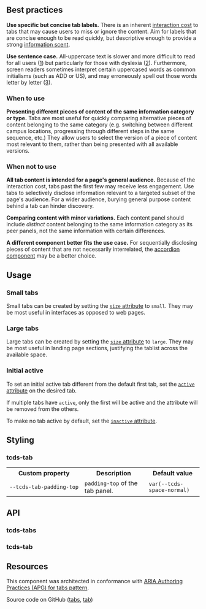 <!--lede
  Tabs allow users to switch between panels of content from a horizontal list of labels. They enable quick comparison between different pieces of content within the same context and of the same information type.
lede-->

<!--twig
{% embed "@tch/includes/example.twig" %}
{% block code %}
<tcds-tabs>
  <tcds-tab label="Example tab 1">
    Lorem ipsum dolor sit amet, consectetur adipiscing elit, sed do
    eiusmod tempor incididunt ut labore et dolore magna aliqua. Ut
    enim ad minim veniam, quis nostrud exercitation ullamco laboris
    nisi ut aliquip ex ea commodo consequat.
  </tcds-tab>
  <tcds-tab label="Example tab 2">
    Lorem ipsum is simply dummy text of the printing and typesetting
    industry. Lorem ipsum has been the industry's standard dummy text
    ever since the 1500s, when an unknown printer took a galley of 
    type and scrambled it to make a type specimen book.
  </tcds-tab>
  <tcds-tab label="Example tab 3">
    Contrary to popular belief, Lorem Ipsum is not simply random text.
    It has roots in a piece of classical Latin literature from 45 BC,
    making it over two millennia old.
  </tcds-tab>
</tcds-tabs>
{% endblock %}
{% block content %}
<tcds-tabs>
  <tcds-tab label="Example tab 1">
    <p>Lorem ipsum dolor sit amet, consectetur adipiscing elit, sed do
    eiusmod tempor incididunt ut labore et dolore magna aliqua. Ut
    enim ad minim veniam, quis nostrud exercitation ullamco laboris
    nisi ut aliquip ex ea commodo consequat.</p>
  </tcds-tab>
  <tcds-tab label="Example tab 2">
    <p>Lorem ipsum is simply dummy text of the printing and typesetting
    industry. Lorem ipsum has been the industry's standard dummy text
    ever since the 1500s, when an unknown printer took a galley of 
    type and scrambled it to make a type specimen book.</p>
  </tcds-tab>
  <tcds-tab label="Example tab 3">
    <p>Contrary to popular belief, Lorem Ipsum is not simply random text.
    It has roots in a piece of classical Latin literature from 45 BC,
    making it over two millennia old.</p>
  </tcds-tab>
</tcds-tabs>
{% endblock %}
{% endembed %}
twig-->

## Best practices
**Use specific but concise tab labels.** There is an inherent [interaction cost](https://www.nngroup.com/articles/interaction-cost-definition/ "Interaction Cost - Nielsen Norman Group") to tabs that may cause users to miss or ignore the content. Aim for labels that are concise enough to be read quickly, but descriptive enough to provide a strong [information scent](https://www.nngroup.com/articles/information-scent/).

**Use sentence case.** All-uppercase text is slower and more difficult to read for all users ([1](https://www.w3.org/TR/low-vision-needs/#capitalization)) but particularly for those with dyslexia ([2](https://www.bdadyslexia.org.uk/advice/employers/creating-a-dyslexia-friendly-workplace/dyslexia-friendly-style-guide#:~:text=Avoid%20using%20all%20capital%20letters%20and%20uppercase%20letters%20for%20continuous%20text.%20Lower%20case%20letters%20are%20easier%20to%20read.)). Furthermore, screen readers sometimes interpret certain uppercased words as common initialisms (such as ADD or US), and may erroneously spell out those words letter by letter ([3](https://webaim.org/techniques/screenreader/#:~:text=Screen%20readers%20try%20to%20pronounce%20acronyms%2C%20if%20there%20are%20sufficient%20vowels/consonants%20to%20be%20pronounceable.%20Otherwise%2C%20they%20spell%20out%20the%20letters.)).

### When to use
**Presenting different pieces of content of the same information category or type.** Tabs are most useful for quickly comparing alternative pieces of content belonging to the same category (e.g. switching between different campus locations, progressing through different steps in the same sequence, etc.) They allow users to select the version of a piece of content most relevant to them, rather than being presented with all available versions.

### When not to use
**All tab content is intended for a page's general audience.** Because of the interaction cost, tabs past the first few may receive less engagement. Use tabs to selectively disclose information relevant to a targeted subset of the page's audience. For a wider audience, burying general purpose content behind a tab can hinder discovery.

**Comparing content with minor variations.** Each content panel should include <em>distinct</em> content belonging to the same information category as its peer panels, not the same information with certain differences.

**A different component better fits the use case.** For sequentially disclosing pieces of content that are not necessarily interrelated, the [accordion component](/components/accordion) may be a better choice.

## Usage
### Small tabs
Small tabs can be created by setting the [`size` attribute](#size-attribute) to `small`. They may be most useful in interfaces as opposed to web pages.

<!--twig
{% embed "@tch/includes/example.twig" with {
  line_highlight: "1",
} %}
{% block code %}
<tcds-tabs size="small">
  <tcds-tab label="Small tab 1">
    Lorem ipsum dolor sit amet, consectetur adipiscing elit, sed do
    eiusmod tempor incididunt ut labore et dolore magna aliqua. Ut
    enim ad minim veniam, quis nostrud exercitation ullamco laboris
    nisi ut aliquip ex ea commodo consequat.
  </tcds-tab>
  <tcds-tab label="Small tab 2">
    Lorem ipsum is simply dummy text of the printing and typesetting
    industry. Lorem ipsum has been the industry's standard dummy text
    ever since the 1500s, when an unknown printer took a galley of 
    type and scrambled it to make a type specimen book.
  </tcds-tab>
  <tcds-tab label="Small tab 3">
    Contrary to popular belief, Lorem Ipsum is not simply random text.
    It has roots in a piece of classical Latin literature from 45 BC,
    making it over two millennia old.
  </tcds-tab>
</tcds-tabs>
{% endblock %}
{% block content %}
<tcds-tabs size="small">
  <tcds-tab label="Small tab 1">
    <p>Lorem ipsum dolor sit amet, consectetur adipiscing elit, sed do
    eiusmod tempor incididunt ut labore et dolore magna aliqua. Ut
    enim ad minim veniam, quis nostrud exercitation ullamco laboris
    nisi ut aliquip ex ea commodo consequat.</p>
  </tcds-tab>
  <tcds-tab label="Small tab 2">
    <p>Lorem ipsum is simply dummy text of the printing and typesetting
    industry. Lorem ipsum has been the industry's standard dummy text
    ever since the 1500s, when an unknown printer took a galley of 
    type and scrambled it to make a type specimen book.</p>
  </tcds-tab>
  <tcds-tab label="Small tab 3">
    <p>Contrary to popular belief, Lorem Ipsum is not simply random text.
    It has roots in a piece of classical Latin literature from 45 BC,
    making it over two millennia old.</p>
  </tcds-tab>
</tcds-tabs>
{% endblock %}
{% endembed %}
twig-->

### Large tabs
Large tabs can be created by setting the [`size` attribute](#size-attribute) to `large`. They may be most useful in landing page sections, justifying the tablist across the available space.

<!--twig
{% embed "@tch/includes/example.twig" with {
  line_highlight: "1",
} %}
{% block code %}
<tcds-tabs size="large">
  <tcds-tab label="Large tab 1">
    Lorem ipsum dolor sit amet, consectetur adipiscing elit, sed do
    eiusmod tempor incididunt ut labore et dolore magna aliqua. Ut
    enim ad minim veniam, quis nostrud exercitation ullamco laboris
    nisi ut aliquip ex ea commodo consequat.
  </tcds-tab>
  <tcds-tab label="Large tab 2">
    Lorem ipsum is simply dummy text of the printing and typesetting
    industry. Lorem ipsum has been the industry's standard dummy text
    ever since the 1500s, when an unknown printer took a galley of 
    type and scrambled it to make a type specimen book.
  </tcds-tab>
  <tcds-tab label="Large tab 3">
    Contrary to popular belief, Lorem Ipsum is not simply random text.
    It has roots in a piece of classical Latin literature from 45 BC,
    making it over two millennia old.
  </tcds-tab>
</tcds-tabs>
{% endblock %}
{% block content %}
<tcds-tabs size="large">
  <tcds-tab label="Large tab 1">
    <p>Lorem ipsum dolor sit amet, consectetur adipiscing elit, sed do
    eiusmod tempor incididunt ut labore et dolore magna aliqua. Ut
    enim ad minim veniam, quis nostrud exercitation ullamco laboris
    nisi ut aliquip ex ea commodo consequat.</p>
  </tcds-tab>
  <tcds-tab label="Large tab 2">
    <p>Lorem ipsum is simply dummy text of the printing and typesetting
    industry. Lorem ipsum has been the industry's standard dummy text
    ever since the 1500s, when an unknown printer took a galley of 
    type and scrambled it to make a type specimen book.</p>
  </tcds-tab>
  <tcds-tab label="Large tab 3">
    <p>Contrary to popular belief, Lorem Ipsum is not simply random text.
    It has roots in a piece of classical Latin literature from 45 BC,
    making it over two millennia old.</p>
  </tcds-tab>
</tcds-tabs>
{% endblock %}
{% endembed %}
twig-->

### Initial active
To set an initial active tab different from the default first tab, set the [`active` attribute](#active-attribute) on the desired tab.

<!--twig
{% embed "@tch/includes/example.twig" with {
  line_highlight: "8",
} %}
{% block code %}
<tcds-tabs>
  <tcds-tab label="Tab 1">
    Lorem ipsum dolor sit amet, consectetur adipiscing elit, sed do
    eiusmod tempor incididunt ut labore et dolore magna aliqua. Ut
    enim ad minim veniam, quis nostrud exercitation ullamco laboris
    nisi ut aliquip ex ea commodo consequat.
  </tcds-tab>
  <tcds-tab active label="Tab 2">
    Lorem ipsum is simply dummy text of the printing and typesetting
    industry. Lorem ipsum has been the industry's standard dummy text
    ever since the 1500s, when an unknown printer took a galley of 
    type and scrambled it to make a type specimen book.
  </tcds-tab>
  <tcds-tab label="Tab 3">
    Contrary to popular belief, Lorem Ipsum is not simply random text.
    It has roots in a piece of classical Latin literature from 45 BC,
    making it over two millennia old.
  </tcds-tab>
</tcds-tabs>
{% endblock %}
{% block content %}
<tcds-tabs>
  <tcds-tab label="Tab 1">
    <p>Lorem ipsum dolor sit amet, consectetur adipiscing elit, sed do
    eiusmod tempor incididunt ut labore et dolore magna aliqua. Ut
    enim ad minim veniam, quis nostrud exercitation ullamco laboris
    nisi ut aliquip ex ea commodo consequat.</p>
  </tcds-tab>
  <tcds-tab active label="Tab 2">
    <p>Lorem ipsum is simply dummy text of the printing and typesetting
    industry. Lorem ipsum has been the industry's standard dummy text
    ever since the 1500s, when an unknown printer took a galley of 
    type and scrambled it to make a type specimen book.</p>
  </tcds-tab>
  <tcds-tab label="Tab 3">
    <p>Contrary to popular belief, Lorem Ipsum is not simply random text.
    It has roots in a piece of classical Latin literature from 45 BC,
    making it over two millennia old.</p>
  </tcds-tab>
</tcds-tabs>
{% endblock %}
{% endembed %}
twig-->

If multiple tabs have `active`, only the first will be active and the attribute will be removed from the others.

To make no tab active by default, set the [`inactive` attribute](#inactive-attribute).

<!--twig
{% embed "@tch/includes/example.twig" with {
  line_highlight: "1",
} %}
{% block code %}
<tcds-tabs inactive>
  <tcds-tab label="Tab 1">
    Lorem ipsum dolor sit amet, consectetur adipiscing elit, sed do
    eiusmod tempor incididunt ut labore et dolore magna aliqua. Ut
    enim ad minim veniam, quis nostrud exercitation ullamco laboris
    nisi ut aliquip ex ea commodo consequat.
  </tcds-tab>
  <tcds-tab label="Tab 2">
    Lorem ipsum is simply dummy text of the printing and typesetting
    industry. Lorem ipsum has been the industry's standard dummy text
    ever since the 1500s, when an unknown printer took a galley of 
    type and scrambled it to make a type specimen book.
  </tcds-tab>
  <tcds-tab label="Tab 3">
    Contrary to popular belief, Lorem Ipsum is not simply random text.
    It has roots in a piece of classical Latin literature from 45 BC,
    making it over two millennia old.
  </tcds-tab>
</tcds-tabs>
{% endblock %}
{% block content %}
<tcds-tabs inactive>
  <tcds-tab label="Tab 1">
    <p>Lorem ipsum dolor sit amet, consectetur adipiscing elit, sed do
    eiusmod tempor incididunt ut labore et dolore magna aliqua. Ut
    enim ad minim veniam, quis nostrud exercitation ullamco laboris
    nisi ut aliquip ex ea commodo consequat.</p>
  </tcds-tab>
  <tcds-tab label="Tab 2">
    <p>Lorem ipsum is simply dummy text of the printing and typesetting
    industry. Lorem ipsum has been the industry's standard dummy text
    ever since the 1500s, when an unknown printer took a galley of 
    type and scrambled it to make a type specimen book.</p>
  </tcds-tab>
  <tcds-tab label="Tab 3">
    <p>Contrary to popular belief, Lorem Ipsum is not simply random text.
    It has roots in a piece of classical Latin literature from 45 BC,
    making it over two millennia old.</p>
  </tcds-tab>
</tcds-tabs>
{% endblock %}
{% endembed %}
twig-->

## Styling
### tcds-tab
<table>
  <tr>
    <th>Custom property</th>
    <th>Description</th>
    <th>Default value</th>
  </tr>
  <tr>
    <td><code style="white-space: nowrap">--tcds-tab-padding-top</code></td>
    <td><code>padding-top</code> of the tab panel.</td>
    <td><code>var(--tcds-space-normal)</code></td>
  </tr>
</table>

## API
### tcds-tabs
<!--twig {{ include("@tch/includes/api.twig", {
  attributes: [
    {
      name: "size",
      type: ["prop", "string"],
      description: "One of <code>small</code> or <code>large</code>.",
      required: "no",
    },
    {
      name: "inactive",
      type: ["prop", "boolean"],
      description: "No tab is active by default.",
      required: "no",
    },
  ],
  slots: [
    {
      name: "(default)",
      multiple: "no",
      description: "<code>tcds-tab</code> elements.",
      required: "no",
    },
  ],
}) }} twig-->

### tcds-tab
<!--twig {{ include("@tch/includes/api.twig", {
  attributes: [
    {
      name: "label",
      type: ["prop", "string"],
      description: "The label of the content panel.",
      required: "yes",
    },
    {
      name: "active",
      type: ["state", "boolean"],
      description: "Content panel is active.",
      required: "no",
    },
  ],
  slots: [
    {
      name: "(default)",
      multiple: "no",
      description: "Content slot for panel.",
      required: "no",
    },
  ],
}) }} twig-->

## Resources
This component was architected in conformance with [ARIA Authoring Practices (APG) for tabs pattern](https://www.w3.org/WAI/ARIA/apg/patterns/tabpanel/).

Source code on GitHub ([tabs](https://github.com/jacecotton/tcds/blob/main/components/tabs/), [tab](https://github.com/jacecotton/tcds/blob/main/components/tab/))